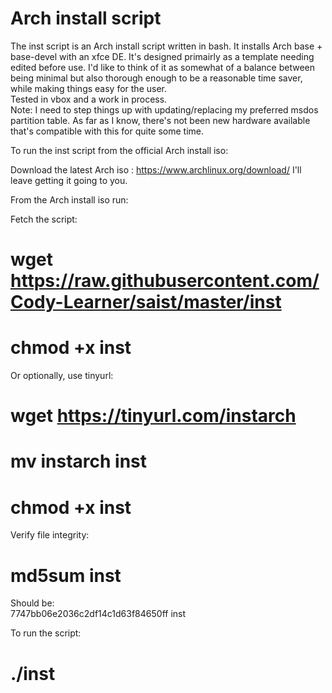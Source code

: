 
# Arch install script

The inst script is an Arch install script written in bash. It installs Arch base + base-devel with an xfce DE. It's designed primairly as a template needing edited before use. 
I'd like to think of it as somewhat of a balance between being minimal but also thorough enough to be a reasonable time saver, while making things easy for the user. <br>
Tested in vbox and a work in process.<br>
Note: I need to step things up with updating/replacing my preferred msdos partition table. As far as I know, there's not been new hardware 
available that's compatible with this for quite some time.

To run the inst script from the official Arch install iso:

Download the latest Arch iso : https://www.archlinux.org/download/
I'll leave getting it going to you.

From the Arch install iso run:

Fetch the script: <br>
 # wget https://raw.githubusercontent.com/Cody-Learner/saist/master/inst <br>
 # chmod +x inst

Or optionally, use tinyurl: <br>
 # wget https://tinyurl.com/instarch <br> 
 # mv instarch inst <br> 
 # chmod +x inst

Verify file integrity: <br>
 # md5sum inst

Should be: <br>
7747bb06e2036c2df14c1d63f84650ff  inst


To run the script:
 # ./inst

